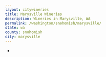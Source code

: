 ```yaml
---
layout: citywineries
title: Marysville Wineries
description: Wineries in Marysville, WA
permalink: /washington/snohomish/marysville/
state: wa
county: snohomish
city: marysville
---
```

-
